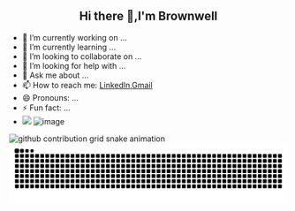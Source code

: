 <h2 align="center">Hi there 👋,I'm Brownwell</h2>

- 🔭 I’m currently working on ...
- 🌱 I’m currently learning ...
- 👯 I’m looking to collaborate on ...
- 🤔 I’m looking for help with ...
- 💬 Ask me about ...
- 📫 How to reach me: [Linkedln](https://www.linkedin.com/in/brownwell-ehimare-22bb35275/),[Gmail](ehimarechrisbro@gmail.com)
- 😄 Pronouns: ...
- ⚡ Fun fact: ...
- ![](https://komarev.com/ghpvc/?username=chrisbro8&label=Profile+views)
![image](https://github.com/chrisbro8/chrisbro8/assets/95133066/f5694937-8b59-4203-93b3-e153f32f590a)
<img src="https://raw.githubusercontent.com/chrisbro8/chrisbro8/output/github-contribution-grid-snake-dark.svg#gh-dark-mode-only" alt="github contribution grid snake animation" style="max-width: 100%;">
<img src="https://raw.githubusercontent.com/ciaracade/ciaracade/output/github-contribution-grid-snake-dark.svg#gh-dark-mode-only" alt="github contribution grid snake animation" style="max-width: 100%;">
